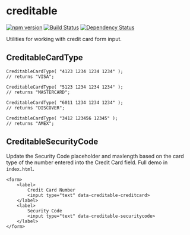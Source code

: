 # creditable

[![npm version](https://badge.fury.io/js/creditable.svg)](https://badge.fury.io/js/creditable)
[![Build Status](https://img.shields.io/travis/filamentgroup/creditable/master.svg)](https://travis-ci.org/filamentgroup/creditable)
[![Dependency Status](https://david-dm.org/filamentgroup/creditable.svg?theme=shields.io)](https://david-dm.org/filamentgroup/creditable)

Utilities for working with credit card form input.

## CreditableCardType

```
CreditableCardType( "4123 1234 1234 1234" );
// returns "VISA";

CreditableCardType( "5123 1234 1234 1234" );
// returns "MASTERCARD";

CreditableCardType( "6011 1234 1234 1234" );
// returns "DISCOVER";

CreditableCardType( "3412 123456 12345" );
// returns "AMEX";
```

## CreditableSecurityCode

Update the Security Code placeholder and maxlength based on the card type of the number entered into the Credit Card field. Full demo in `index.html`.

```
<form>
	<label>
		Credit Card Number
		<input type="text" data-creditable-creditcard>
	</label>
	<label>
		Security Code
		<input type="text" data-creditable-securitycode>
	</label>
</form>
```
